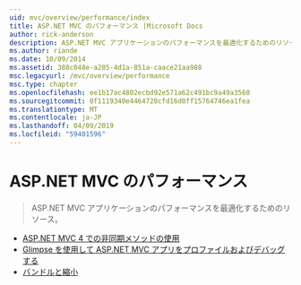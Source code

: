 ```yaml
---
uid: mvc/overview/performance/index
title: ASP.NET MVC のパフォーマンス |Microsoft Docs
author: rick-anderson
description: ASP.NET MVC アプリケーションのパフォーマンスを最適化するためのリソース。
ms.author: riande
ms.date: 10/09/2014
ms.assetid: 388c048e-a285-4d1a-851a-caace21aa988
msc.legacyurl: /mvc/overview/performance
msc.type: chapter
ms.openlocfilehash: ee1b17ac4802ecbd92e571a62c491bc9a49a3560
ms.sourcegitcommit: 0f1119340e4464720cfd16d0ff15764746ea1fea
ms.translationtype: MT
ms.contentlocale: ja-JP
ms.lasthandoff: 04/09/2019
ms.locfileid: "59401596"
---
```

# <a name="aspnet-mvc-performance"></a>ASP.NET MVC のパフォーマンス

> ASP.NET MVC アプリケーションのパフォーマンスを最適化するためのリソース。


- [ASP.NET MVC 4 での非同期メソッドの使用](using-asynchronous-methods-in-aspnet-mvc-4.md)
- [Glimpse を使用して ASP.NET MVC アプリをプロファイルおよびデバッグする](profile-and-debug-your-aspnet-mvc-app-with-glimpse.md)
- [バンドルと縮小](bundling-and-minification.md)
